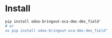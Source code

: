 # Install

```bash
pip install odoo-bringout-oca-dms-dms_field"
# or
uv pip install odoo-bringout-oca-dms-dms_field"
```
